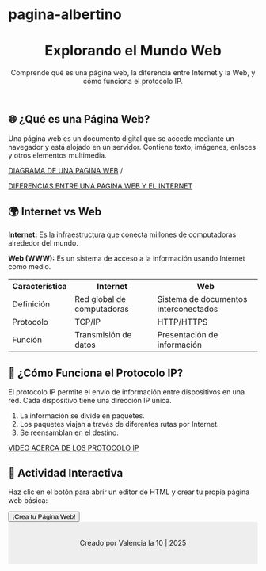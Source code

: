 # pagina-albertino
<!DOCTYPE html>
<html lang="es">
<head>
  <meta charset="UTF-8" />
  <meta name="viewport" content="width=device-width, initial-scale=1.0"/>
<header>
  <h1>Explorando el Mundo Web</h1>
  <p>Comprende qué es una página web, la diferencia entre Internet y la Web, y cómo funciona el protocolo IP.</p>
</header>

<section>
  <h2>🌐 ¿Qué es una Página Web?</h2>
  <p>Una página web es un documento digital que se accede mediante un navegador y está alojado en un servidor. Contiene texto, imágenes, enlaces y otros elementos multimedia.</p><a href="https://fernandoarciniega.com/wp-content/uploads/2016/02/diagrama-de-funcionamiento.jpg" target="_blank">DIAGRAMA DE UNA PAGINA WEB</a> /<p>
  <a href="https://youtu.be/okcaF_WGZGU" target="_blank">DIFERENCIAS ENTRE UNA PAGINA WEB Y EL INTERNET</a>

<section>
  <h2>🌍 Internet vs Web</h2>
  <p><strong>Internet:</strong> Es la infraestructura que conecta millones de computadoras alrededor del mundo.</p>
  <p><strong>Web (WWW):</strong> Es un sistema de acceso a la información usando Internet como medio.</p>
  
  <table>
    <tr>
      <th>Característica</th>
      <th>Internet</th>
      <th>Web</th>
    </tr>
    <tr>
      <td>Definición</td>
      <td>Red global de computadoras</td>
      <td>Sistema de documentos interconectados</td>
    </tr>
    <tr>
      <td>Protocolo</td>
      <td>TCP/IP</td>
      <td>HTTP/HTTPS</td>
    </tr>
    <tr>
      <td>Función</td>
      <td>Transmisión de datos</td>
      <td>Presentación de información</td>
    </tr>
  </table>
</section>

<section>
  <h2>📡 ¿Cómo Funciona el Protocolo IP?</h2>
  <p>El protocolo IP permite el envío de información entre dispositivos en una red. Cada dispositivo tiene una dirección IP única.</p>
  <ol>
    <li>La información se divide en paquetes.</li>
    <li>Los paquetes viajan a través de diferentes rutas por Internet.</li>
    <li>Se reensamblan en el destino.</li>
  </ol>
<a href="https://youtu.be/801xu7tGEfA" target="_blank"> VIDEO ACERCA DE LOS PROTOCOLO IP</a>
<section class="interactivo">
  <h2>🧪 Actividad Interactiva</h2>
  <p>Haz clic en el botón para abrir un editor de HTML y crear tu propia página web básica:</p>
  <a href="https://codepen.io/pen" target="_blank">
    <button>¡Crea tu Página Web!</button>
  </a>
</section>

<footer style="text-align:center; padding:20px; background:#eee;">
  <p>Creado por Valencia la 10 | 2025</p>
</footer>
</body>
</html>

